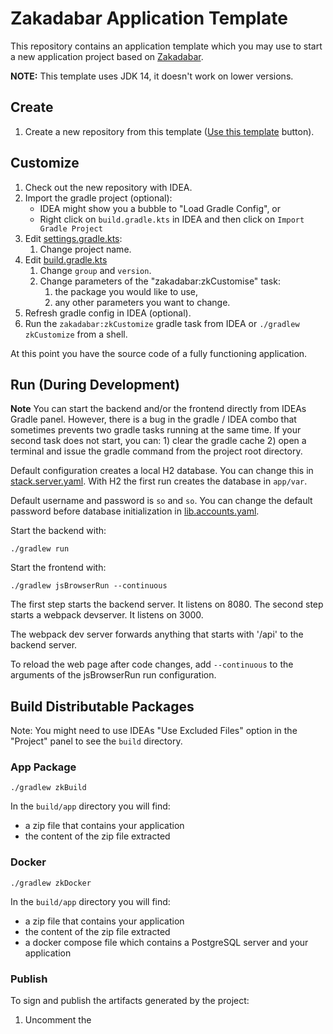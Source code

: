 # Zakadabar Application Template

This repository contains an application template which you may use to start a new application project based on [Zakadabar](https://github.com/spxbhuhb/zakadabar-stack).

**NOTE:** This template uses JDK 14, it doesn't work on lower versions.

## Create 

1. Create a new repository from this template ([Use this template](https://github.com/spxbhuhb/zakadabar-application-template/generate) button).

## Customize

1. Check out the new repository with IDEA.
2. Import the gradle project (optional):
   - IDEA might show you a bubble to "Load Gradle Config", or
   - Right click on `build.gradle.kts` in IDEA and then click on `Import Gradle Project`
3. Edit [settings.gradle.kts](settings.gradle.kts):
    1. Change project name.
4. Edit [build.gradle.kts](build.gradle.kts)
    1. Change `group` and `version`.
    1. Change parameters of the "zakadabar:zkCustomise" task:
        1. the package you would like to use,
        2. any other parameters you want to change.
5. Refresh gradle config in IDEA (optional).
6. Run the `zakadabar:zkCustomize` gradle task from IDEA or `./gradlew zkCustomize` from a shell.

At this point you have the source code of a fully functioning application.

## Run (During Development)

**Note** You can start the backend and/or the frontend directly from IDEAs Gradle panel. However, there is a bug in 
the gradle / IDEA combo that sometimes prevents two gradle tasks running at the same time. If your second 
task does not start, you can: 1) clear the gradle cache 2) open a terminal and issue the gradle command from the
project root directory.

Default configuration creates a local H2 database. You can change this in [stack.server.yaml](template/app/etc/stack.server.yaml).
With H2 the first run creates the database in `app/var`.

Default username and password is `so` and `so`. You can change the default password before database initialization in
[lib.accounts.yaml](template/app/etc/lib.accounts.yaml).

Start the backend with:

```shell
./gradlew run
```

Start the frontend with:

```shell
./gradlew jsBrowserRun --continuous
```

The first step starts the backend server. It listens on 8080. The second step starts a webpack devserver. It listens on 3000.

The webpack dev server forwards anything that starts with '/api' to the backend server.

To reload the web page after code changes, add `--continuous` to the arguments of the jsBrowserRun run configuration.


## Build Distributable Packages

Note: You might need to use IDEAs "Use Excluded Files" option in the "Project" panel to see the `build` directory.

### App Package

```shell
./gradlew zkBuild
```

In the `build/app` directory you will find:

- a zip file that contains your application
- the content of the zip file extracted

### Docker

```shell
./gradlew zkDocker
```

In the `build/app` directory you will find:

- a zip file that contains your application
- the content of the zip file extracted
- a docker compose file which contains a PostgreSQL server and your application

### Publish

To sign and publish the artifacts generated by the project:

1. Uncomment the 